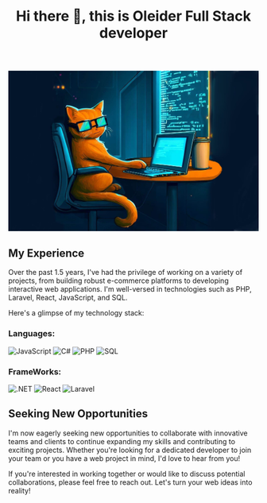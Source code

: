 <center>
  <h1>
    
  Hi there 👋, this is Oleider Full Stack developer 
  </h1>
</center>
</br>

![Texto alternativo de la imagen](https://github.com/argenismahath/argenismahath/blob/main/_167cadbf-c846-4112-9440-61817b205e1f.jpeg)

<h2>

## My Experience

Over the past 1.5 years, I've had the privilege of working on a variety of projects, from building robust e-commerce platforms to developing interactive web applications. I'm well-versed in technologies such as PHP, Laravel, React, JavaScript, and SQL.

Here's a glimpse of my technology stack:
</h2>

<h3>
 Languages:
</h3>
 
![JavaScript](https://img.shields.io/badge/JavaScript-yellow?style=for-the-badge&logo=javascript)
![C#](https://img.shields.io/badge/C%23-green?style=for-the-badge&logo=csharp)
![PHP](https://img.shields.io/badge/PHP-blue?style=for-the-badge&logo=php)
![SQL](https://img.shields.io/badge/SQL-orange?style=for-the-badge&logo=sql)


<h3>
FrameWorks:
</h3>

![.NET](https://img.shields.io/badge/.NET-purple?style=for-the-badge&logo=.net)
![React](https://img.shields.io/badge/React-blue?style=for-the-badge&logo=react)
![Laravel](https://img.shields.io/badge/Laravel-red?style=for-the-badge&logo=laravel)


## Seeking New Opportunities

I'm now eagerly seeking new opportunities to collaborate with innovative teams and clients to continue expanding my skills and contributing to exciting projects. Whether you're looking for a dedicated developer to join your team or you have a web project in mind, I'd love to hear from you!

If you're interested in working together or would like to discuss potential collaborations, please feel free to reach out. Let's turn your web ideas into reality!

<!--
** is a ✨ _special_ ✨ repository because its `README.md` (this file) appears on your GitHub profile.

Here are some ideas to get you started:

- 🔭 I’m currently working on ...
- 🌱 I’m currently learning ...
- 👯 I’m looking to collaborate on ...
- 🤔 I’m looking for help with ...
- 💬 Ask me about ...
- 📫 How to reach me: ...
- 😄 Pronouns: ...
- ⚡ Fun fact: ...
-->
